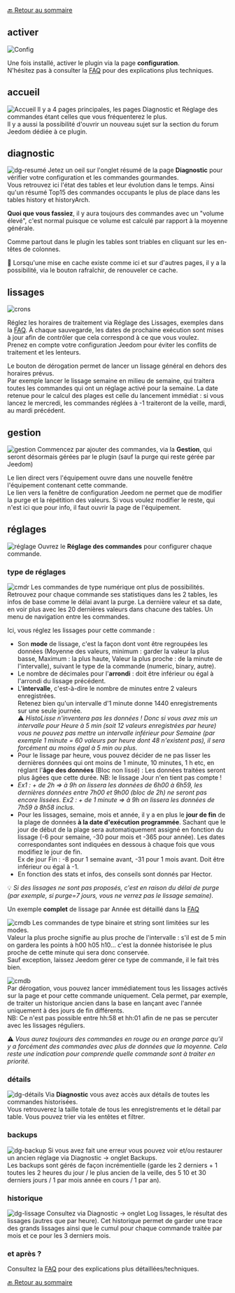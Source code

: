 [🔙 Retour au sommaire](index.md)

## activer
![Config](img/conf.png)

Une fois installé, activer le plugin via la page **configuration**.  
N'hésitez pas à consulter la [FAQ](faq.md) pour des explications plus techniques.

## accueil
![Accueil](img/acc.png)
Il y a 4 pages principales, les pages Diagnostic et Réglage des commandes étant celles que vous fréquenterez le plus.  
Il y a aussi la possibilité d'ouvrir un nouveau sujet sur la section du forum Jeedom dédiée à ce plugin.

## diagnostic
![dg-resumé](img/dg-res.png)
Jetez un oeil sur l'onglet résumé de la page **Diagnostic** pour vérifier votre configuration et les commandes gourmandes.  
Vous retrouvez ici l'état des tables et leur évolution dans le temps. Ainsi qu'un résumé Top15 des commandes occupants le plus de place dans les tables history et historyArch.

**Quoi que vous fassiez**, il y aura toujours des commandes avec un "volume élevé", c'est normal puisque ce volume est calculé par rapport à la moyenne générale.

Comme partout dans le plugin les tables sont triables en cliquant sur les en-têtes de colonnes.
  
🧠 Lorsqu'une mise en cache existe comme ici et sur d'autres pages, il y a la possibilité, via le bouton rafraîchir, de renouveler ce cache.

## lissages
![crons](img/crons.png)  

Réglez les horaires de traitement via Réglage des Lissages, exemples dans la [FAQ](faq.md).
À chaque sauvegarde, les dates de prochaine exécution sont mises à jour afin de contrôler que cela correspond à ce que vous voulez.  
Prenez en compte votre configuration Jeedom pour éviter les conflits de traitement et les lenteurs.

Le bouton de dérogation permet de lancer un lissage général en dehors des horaires prévus.  
Par exemple lancer le lissage semaine en milieu de semaine, qui traitera toutes les commandes qui ont un réglage activé pour la semaine. La date retenue pour le calcul des plages est celle du lancement immédiat : si vous lancez le mercredi, les commandes réglées à -1 traiteront de la veille, mardi, au mardi précédent.

## gestion
![gestion](img/gestion.png)
Commencez par ajouter des commandes, via la **Gestion**, qui seront désormais gérées par le plugin (sauf la purge qui reste gérée par Jeedom)

Le lien direct vers l'équipement ouvre dans une nouvelle fenêtre l'équipement contenant cette commande.  
Le lien vers la fenêtre de configuration Jeedom ne permet que de modifier la purge et la répétition des valeurs. Si vous voulez modifier le reste, qui n'est ici que pour info, il faut ouvrir la page de l'équipement.

## réglages
![réglage](img/regl.png)
Ouvrez le **Réglage des commandes** pour configurer chaque commande.

### type de réglages
![cmdr](img/cmdr.png)
Les commandes de type numérique ont plus de possibilités.
Retrouvez pour chaque commande ses statistiques dans les 2 tables, les infos de base comme le délai avant la purge. La dernière valeur et sa date, en voir plus avec les 20 dernières valeurs dans chacune des tables. Un menu de navigation entre les commandes.

Ici, vous réglez les lissages pour cette commande :
- Son **mode** de lissage, c'est la façon dont vont être regroupées les données (Moyenne des valeurs, minimum : garder la valeur la plus basse, Maximum : la plus haute, Valeur la plus proche : de la minute de l'intervalle), suivant le type de la commande (numeric, binary, autre). 
- Le nombre de décimales pour l'**arrondi** : doit être inférieur ou égal à l'arrondi du lissage précédent. 
- L'**intervalle**, c'est-à-dire le nombre de minutes entre 2 valeurs enregistrées.  
Retenez bien qu'un intervalle d'1 minute donne 1440 enregistrements sur une seule journée.  
⚠️ *HistoLisse n'inventera pas les données ! Donc si vous avez mis un intervalle pour Heure à 5 min (soit 12 valeurs enregistrées par heure) vous ne pouvez pas mettre un intervalle inférieur pour Semaine (par exemple 1 minute = 60 valeurs par heure dont 48 n'existent pas), il sera forcément au moins égal à 5 min ou plus.*
- Pour le lissage par heure, vous pouvez décider de ne pas lisser les dernières données qui ont moins de 1 minute, 10 minutes, 1 h etc, en réglant l'**âge des données** (Bloc non lissé) : Les données traitées seront plus âgées que cette durée. NB: le lissage Jour n'en tient pas compte !
 - *Ex1 : + de 2h => à 9h on lissera les données de 6h00 à 6h59, les dernières données entre 7h00 et 9h00 (bloc de 2h) ne seront pas encore lissées. Ex2 : + de 1 minute => à 9h on lissera les données de 7h59 à 8h58 inclus.*
- Pour les lissages, semaine, mois et année, il y a en plus le **jour de fin** de la plage de données **à la date d'exécution programmée**. Sachant que le jour de début de la plage sera automatiquement assigné en fonction du lissage (-6 pour semaine, -30 pour mois et -365 pour année). Les dates correspondantes sont indiquées en dessous à chaque fois que vous modifiez le jour de fin.  
Ex de jour Fin : -8 pour 1 semaine avant, -31 pour 1 mois avant. Doit être inférieur ou égal à -1.
- En fonction des stats et infos, des conseils sont donnés par Hector.

💡 *Si des lissages ne sont pas proposés, c'est en raison du délai de purge (par exemple, si purge=7 jours, vous ne verrez pas le lissage semaine).* 

Un exemple **complet** de lissage par Année est détaillé dans la [FAQ](faq.md)

![cmdb](img/cmdb.png)
Les commandes de type binaire et string sont limitées sur les modes.  
Valeur la plus proche signifie au plus proche de l'intervalle : s'il est de 5 min on gardera les points à h00 h05 h10... c'est la donnée historisée le plus proche de cette minute qui sera donc conservée.  
Sauf exception, laissez Jeedom gérer ce type de commande, il le fait très bien.

![cmdb](img/cmdl.png)  
Par dérogation, vous pouvez lancer immédiatement tous les lissages activés sur la page et pour cette commande uniquement. Cela permet, par exemple, de traiter un historique ancien dans la base en lançant avec l'année uniquement à des jours de fin différents.  
NB: Ce n'est pas possible entre hh:58 et hh:01 afin de ne pas se percuter avec les lissages réguliers.

⚠️ *Vous aurez toujours des commandes en rouge ou en orange parce qu'il y a forcément des commandes avec plus de données que la moyenne. Cela reste une indication pour comprende quelle commande sont à traiter en priorité.*

### détails
![dg-détails](img/dg-det.png)
Via **Diagnostic** vous avez accès aux détails de toutes les commandes historisées.  
Vous retrouverez la taille totale de tous les enregistrements et le détail par table. Vous pouvez trier via les entêtes et filtrer.

### backups
![dg-backup](img/dg-back.png)
Si vous avez fait une erreur vous pouvez voir et/ou restaurer un ancien réglage via Diagnostic → onglet Backups.  
Les backups sont gérés de façon incrémentielle (garde les 2 derniers + 1 toutes les 2 heures du jour / le plus ancien de la veille, des 5 10 et 30 derniers jours / 1 par mois année en cours / 1 par an).

### historique
![dg-lissage](img/dg-liss.png)
Consultez via Diagnostic  → onglet Log lissages, le résultat des lissages (autres que par heure). Cet historique permet de garder une trace des grands lissages ainsi que le cumul pour chaque commande traitée par mois et ce pour les 3 derniers mois.

### et après ?
Consultez la [FAQ](faq.md) pour des explications plus détaillées/techniques.

[🔙 Retour au sommaire](index.md)